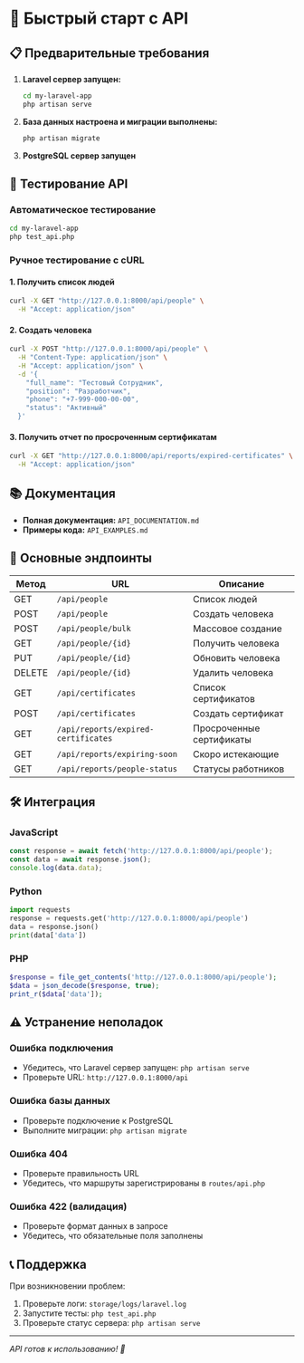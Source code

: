 # 🚀 Быстрый старт с API

## 📋 Предварительные требования

1. **Laravel сервер запущен:**
   ```bash
   cd my-laravel-app
   php artisan serve
   ```

2. **База данных настроена и миграции выполнены:**
   ```bash
   php artisan migrate
   ```

3. **PostgreSQL сервер запущен**

## 🧪 Тестирование API

### Автоматическое тестирование
```bash
cd my-laravel-app
php test_api.php
```

### Ручное тестирование с cURL

#### 1. Получить список людей
```bash
curl -X GET "http://127.0.0.1:8000/api/people" \
  -H "Accept: application/json"
```

#### 2. Создать человека
```bash
curl -X POST "http://127.0.0.1:8000/api/people" \
  -H "Content-Type: application/json" \
  -H "Accept: application/json" \
  -d '{
    "full_name": "Тестовый Сотрудник",
    "position": "Разработчик",
    "phone": "+7-999-000-00-00",
    "status": "Активный"
  }'
```

#### 3. Получить отчет по просроченным сертификатам
```bash
curl -X GET "http://127.0.0.1:8000/api/reports/expired-certificates" \
  -H "Accept: application/json"
```

## 📚 Документация

- **Полная документация:** `API_DOCUMENTATION.md`
- **Примеры кода:** `API_EXAMPLES.md`

## 🔗 Основные эндпоинты

| Метод | URL | Описание |
|-------|-----|----------|
| GET | `/api/people` | Список людей |
| POST | `/api/people` | Создать человека |
| POST | `/api/people/bulk` | Массовое создание |
| GET | `/api/people/{id}` | Получить человека |
| PUT | `/api/people/{id}` | Обновить человека |
| DELETE | `/api/people/{id}` | Удалить человека |
| GET | `/api/certificates` | Список сертификатов |
| POST | `/api/certificates` | Создать сертификат |
| GET | `/api/reports/expired-certificates` | Просроченные сертификаты |
| GET | `/api/reports/expiring-soon` | Скоро истекающие |
| GET | `/api/reports/people-status` | Статусы работников |

## 🛠️ Интеграция

### JavaScript
```javascript
const response = await fetch('http://127.0.0.1:8000/api/people');
const data = await response.json();
console.log(data.data);
```

### Python
```python
import requests
response = requests.get('http://127.0.0.1:8000/api/people')
data = response.json()
print(data['data'])
```

### PHP
```php
$response = file_get_contents('http://127.0.0.1:8000/api/people');
$data = json_decode($response, true);
print_r($data['data']);
```

## ⚠️ Устранение неполадок

### Ошибка подключения
- Убедитесь, что Laravel сервер запущен: `php artisan serve`
- Проверьте URL: `http://127.0.0.1:8000/api`

### Ошибка базы данных
- Проверьте подключение к PostgreSQL
- Выполните миграции: `php artisan migrate`

### Ошибка 404
- Проверьте правильность URL
- Убедитесь, что маршруты зарегистрированы в `routes/api.php`

### Ошибка 422 (валидация)
- Проверьте формат данных в запросе
- Убедитесь, что обязательные поля заполнены

## 📞 Поддержка

При возникновении проблем:
1. Проверьте логи: `storage/logs/laravel.log`
2. Запустите тесты: `php test_api.php`
3. Проверьте статус сервера: `php artisan serve`

---

*API готов к использованию! 🎉*